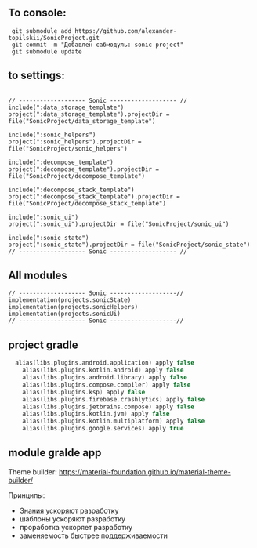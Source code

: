 ## To console:

```
 git submodule add https://github.com/alexander-topilskii/SonicProject.git
 git commit -m "Добавлен сабмодуль: sonic project"
 git submodule update
```

## to settings:

```

// ------------------- Sonic ------------------- //
include(":data_storage_template")
project(":data_storage_template").projectDir = file("SonicProject/data_storage_template")

include(":sonic_helpers")
project(":sonic_helpers").projectDir = file("SonicProject/sonic_helpers")

include(":decompose_template")
project(":decompose_template").projectDir = file("SonicProject/decompose_template")

include(":decompose_stack_template")
project(":decompose_stack_template").projectDir = file("SonicProject/decompose_stack_template")

include(":sonic_ui")
project(":sonic_ui").projectDir = file("SonicProject/sonic_ui")

include(":sonic_state")
project(":sonic_state").projectDir = file("SonicProject/sonic_state")
// ------------------- Sonic ------------------- //
```

## All modules 

```
// ------------------- Sonic -------------------//
implementation(projects.sonicState)
implementation(projects.sonicHelpers)
implementation(projects.sonicUi)
// ------------------- Sonic -------------------//
```

## project gradle

```kotlin 
  alias(libs.plugins.android.application) apply false
    alias(libs.plugins.kotlin.android) apply false
    alias(libs.plugins.android.library) apply false
    alias(libs.plugins.compose.compiler) apply false
    alias(libs.plugins.ksp) apply false
    alias(libs.plugins.firebase.crashlytics) apply false
    alias(libs.plugins.jetbrains.compose) apply false
    alias(libs.plugins.kotlin.jvm) apply false
    alias(libs.plugins.kotlin.multiplatform) apply false
    alias(libs.plugins.google.services) apply true
```

## module gralde app

Theme builder:
https://material-foundation.github.io/material-theme-builder/

Принципы:

- Знания ускоряют разработку
- шаблоны ускоряют разработку
- проработка ускоряет разработку
- заменяемость быстрее поддерживаемости

